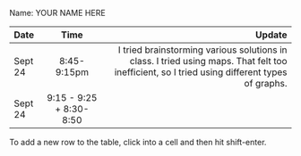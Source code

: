 Name: YOUR NAME HERE

| Date    |          Time           |                                                                                                                                       Update |
|:--------|:-----------------------:|---------------------------------------------------------------------------------------------------------------------------------------------:|
| Sept 24 |       8:45-9:15pm       | I tried brainstorming various solutions in class. I tried using maps. That felt too inefficient, so I tried using different types of graphs. |
| Sept 24 | 9:15 - 9:25 + 8:30-8:50 |                                                                                                                                              |


To add a new row to the table, click into a cell and then hit shift-enter.